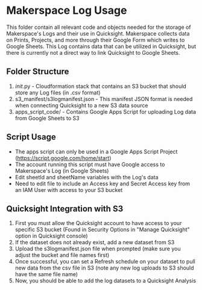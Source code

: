 # Makerspace Log Usage 

This folder contain all relevant code and objects needed for the storage of Makerspace's Logs and their use in Quicksight. Makerspace collects data on Prints, Projects, and more through their Google Form which writes to Google Sheets. This Log contains data that can be utilized in Quicksight, but there is currently not a direct way to link Quicksight to Google Sheets.

## Folder Structure
1. _init_.py - Cloudformation stack that contains an S3 bucket that should store any Log files (in .csv format)
2. s3_manifest/s3logmanifest.json - This manifest JSON format is needed when connecting Quicksight to a new S3 data source
3. apps_script_code/ - Contains Google Apps Script for uploading Log data from Google Sheets to S3


## Script Usage
- The apps script can only be used in a Google Apps Script Project (https://script.google.com/home/start)
- The account running this script must have Google access to Makerspace's Log (in Google Sheets)
- Edit sheetId and sheetName variables with the Log's data
- Need to edit file to include an Access key and Secret Access key from an IAM User with access to your S3 bucket

## Quicksight Integration with S3

1. First you must allow the Quicksight account to have access to your specific S3 bucket (Found in Security Options in "Manage Quicksight" option in Quicksight console)
2. If the dataset does not already exist, add a new dataset from S3
3. Upload the s3logmanifest.json file when prompted (make sure you adjust the bucket and file names first)
4. Once successful, you can set a Refresh schedule on your dataset to pull new data from the csv file in S3 (note any new log uploads to S3 should have the same file name)
5. Now, you should be able to add the log datasets to a Quicksight Analysis

